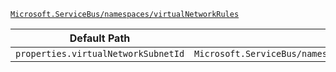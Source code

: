 [`Microsoft.ServiceBus/namespaces/virtualNetworkRules`](https://docs.microsoft.com/en-us/azure/templates/microsoft.servicebus/namespaces/virtualnetworkrules)

| Default Path | Alias |
|---|---|
| `properties.virtualNetworkSubnetId` | `Microsoft.ServiceBus/namespaces/virtualNetworkRules/virtualNetworkSubnetId` |

